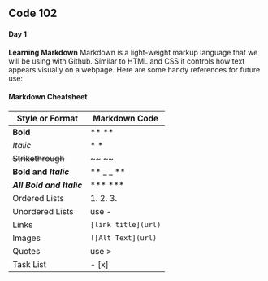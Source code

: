 ## Code 102
#### Day 1

**Learning Markdown**
Markdown is a light-weight markup language that we will be using with Github. Similar to HTML and CSS it controls how text appears visually on a webpage. Here are some handy references for future use:

#### Markdown Cheatsheet

| Style or Format | Markdown Code |
| ------------ | ------------- |
| **Bold** | ** ** |
| *Italic* | * * |
| ~~Strikethrough~~ | ~~ ~~ |
| **Bold and _Italic_** | ** _ _ ** |
| ***All Bold and Italic*** | *** *** |
| Ordered Lists | 1. 2. 3. |
| Unordered Lists | use - |
| Links | `[link title](url)` |
| Images | `![Alt Text](url)` |
| Quotes | use > |
| Task List | - [x] |

